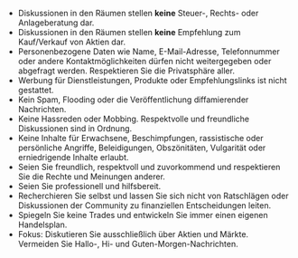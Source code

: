- Diskussionen in den Räumen stellen **keine** Steuer-, Rechts- oder Anlageberatung dar.
- Diskussionen in den Räumen stellen **keine** Empfehlung zum Kauf/Verkauf von Aktien dar.
- Personenbezogene Daten wie Name, E-Mail-Adresse, Telefonnummer oder andere Kontaktmöglichkeiten dürfen nicht weitergegeben oder abgefragt werden. Respektieren Sie die Privatsphäre aller.
- Werbung für Dienstleistungen, Produkte oder Empfehlungslinks ist nicht gestattet.
- Kein Spam, Flooding oder die Veröffentlichung diffamierender Nachrichten.
- Keine Hassreden oder Mobbing. Respektvolle und freundliche Diskussionen sind in Ordnung.
- Keine Inhalte für Erwachsene, Beschimpfungen, rassistische oder persönliche Angriffe, Beleidigungen, Obszönitäten, Vulgarität oder erniedrigende Inhalte erlaubt.
- Seien Sie freundlich, respektvoll und zuvorkommend und respektieren Sie die Rechte und Meinungen anderer.
- Seien Sie professionell und hilfsbereit.
- Recherchieren Sie selbst und lassen Sie sich nicht von Ratschlägen oder Diskussionen der Community zu finanziellen Entscheidungen leiten.
- Spiegeln Sie keine Trades und entwickeln Sie immer einen eigenen Handelsplan.
- Fokus: Diskutieren Sie ausschließlich über Aktien und Märkte. Vermeiden Sie Hallo-, Hi- und Guten-Morgen-Nachrichten.
